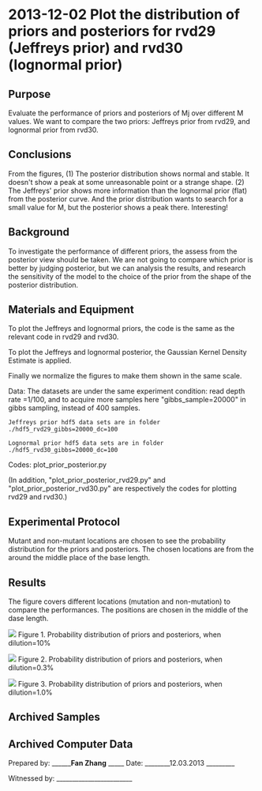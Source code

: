 2013-12-02 Plot the distribution of priors and posteriors for rvd29 (Jeffreys prior) and rvd30 (lognormal prior)
==============================

Purpose
------------
Evaluate the performance of priors and posteriors of Mj over different M values. We want to compare the two priors: Jeffreys prior from rvd29, and lognormal prior from rvd30.

Conclusions
-----------------
From the figures, (1) The posterior distribution shows normal and stable. It doesn't show a peak at some unreasonable point or a strange shape. (2) The Jeffreys' prior shows more information than the lognormal prior (flat) from the posterior curve. And the prior distribution wants to search for a small value for M, but the posterior shows a peak there. Interesting!

Background
-----------------
To investigate the performance of different priors, the assess from the posterior view should be taken. We are not going to compare which prior is better by judging posterior, but we can analysis the results, and research the sensitivity of the model to the choice of the prior from the shape of the posterior distribution. 


Materials and Equipment
------------------------------
To plot the Jeffreys and lognormal priors, the code is the same as the relevant code in rvd29 and rvd30. 

To plot the Jeffreys and lognormal posterior, the Gaussian Kernel Density Estimate is applied.

Finally we normalize the figures to make them shown in the same scale.



Data: The datasets are under the same experiment condition: read depth rate =1/100, and to acquire more samples here "gibbs_sample=20000" in gibbs sampling, instead of 400 samples.
  
    Jeffreys prior hdf5 data sets are in folder ./hdf5_rvd29_gibbs=20000_dc=100

    Lognormal prior hdf5 data sets are in folder ./hdf5_rvd30_gibbs=20000_dc=100

Codes: plot\_prior\_posterior.py 

(In addition, "plot\_prior\_posterior\_rvd29.py" and "plot\_prior\_posterior\_rvd30.py" are respectively the codes for plotting rvd29 and rvd30.)

Experimental Protocol
---------------------------
Mutant and non-mutant locations are chosen to see the probability distribution for the priors and posteriors. The chosen locations are from the around the middle place of the base length. 

Results
-----------
The figure covers different locations (mutation and non-mutation) to compare the performances. The positions are chosen in the middle of the dase length.


![](prior_posterior_dilu=10.png)
Figure 1. Probability distribution of priors and posteriors, when dilution=10%

![](prior_posterior_dilu=0.3.png)
Figure 2. Probability distribution of priors and posteriors, when dilution=0.3%

![](prior_posterior_dilu=1.0.png)
Figure 3. Probability distribution of priors and posteriors, when dilution=1.0%

Archived Samples
-------------------------

Archived Computer Data
------------------------------


Prepared by: ________Fan  Zhang__ _____     Date: ________12.03.2013 _________


Witnessed by: ________________________

